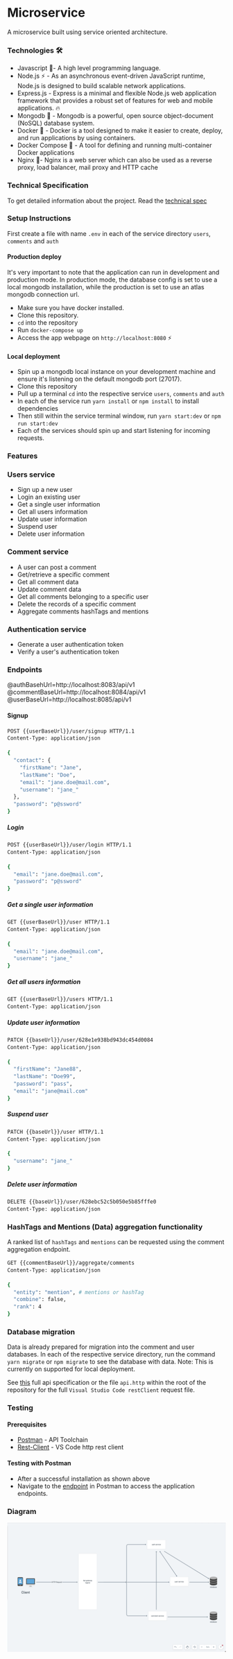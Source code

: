 # Microservice

A microservice built using service oriented architecture.

### Technologies 🛠
- Javascript 🦂- A high level programming language.
- Node.js :zap: - As an asynchronous event-driven JavaScript runtime, Node.js is designed to build scalable network applications.
- Express.js - Express is a minimal and flexible Node.js web application framework that provides a robust set of features for web and mobile applications. :fire:
- Mongodb :leafy_green: - Mongodb is a powerful, open source object-document (NoSQL) database system.
- Docker 🐳 - Docker is a tool designed to make it easier to create, deploy, and run applications by using containers.
- Docker Compose 🐙 - A tool for defining and running multi-container Docker applications
- Nginx 🚀- Nginx is a web server which can also be used as a reverse proxy, load balancer, mail proxy and HTTP cache


### Technical Specification
To get detailed information about the project. Read the [technical spec](https://docs.google.com/document/d/165WerV4NgNd5V-3v_1SvHVic0uSgg3e2wILGMOaMkRs/edit?usp=sharing)

### Setup Instructions

First create a file with name `.env` in each of the service directory `users`, `comments` and `auth`

#### Production deploy

It's very important to note that the application can run in development and production mode. In production mode, the database config is set to use a local mongodb installation, while the production is set to use an atlas mongodb connection url.

- Make sure you have docker installed.
- Clone this repository.
- `cd` into the repository
- Run `docker-compose up`
- Access the app webpage on `http://localhost:8080` :zap:

#### Local deployment

- Spin up a mongodb local instance on your development machine and ensure it's listening on the default mongodb port (27017).
- Clone this repository
- Pull up a terminal `cd` into the respective service `users`, `comments` and `auth`
- In each of the service run `yarn install` or `npm install` to install dependencies
- Then still within the service terminal window, run `yarn start:dev` or `npm run start:dev`
- Each of the services should spin up and start listening for incoming requests.

### Features

### Users service
* Sign up a new user
* Login an existing user
* Get a single user information
* Get all users information
* Update user information
* Suspend user
* Delete user information

### Comment service
* A user can post a comment
* Get/retrieve a specific comment
* Get all comment data
* Update comment data
* Get all comments belonging to a specific user
* Delete the records of a specific comment
* Aggregate comments hashTags and mentions


### Authentication service
* Generate a user authentication token
* Verify a user's authentication token



### Endpoints
@authBasehUrl=http://localhost:8083/api/v1
@commentBaseUrl=http://localhost:8084/api/v1
@userBaseUrl=http://localhost:8085/api/v1



#### Signup
```bash
POST {{userBaseUrl}}/user/signup HTTP/1.1
Content-Type: application/json

{
  "contact": {
    "firstName": "Jane",
    "lastName": "Doe",
    "email": "jane.doe@mail.com",
    "username": "jane_"
  },
  "password": "p@ssword"
}
```

##### Login
```bash
POST {{userBaseUrl}}/user/login HTTP/1.1
Content-Type: application/json

{
  "email": "jane.doe@mail.com",
  "password": "p@ssword"
}
```

##### Get a single user information
```bash
GET {{userBaseUrl}}/user HTTP/1.1
Content-Type: application/json

{
  "email": "jane.doe@mail.com",
  "username": "jane_"
}
```

##### Get all users information

```bash
GET {{userBaseUrl}}/users HTTP/1.1
Content-Type: application/json

```

##### Update user information
```bash
PATCH {{baseUrl}}/user/628e1e938bd943dc454d0084
Content-Type: application/json

{
  "firstName": "Jane88",
  "lastName": "Doe99",
  "password": "pass",
  "email": "jane@mail.com"
}
```

##### Suspend user
```bash
PATCH {{baseUrl}}/user HTTP/1.1
Content-Type: application/json

{
  "username": "jane_"
}
```

##### Delete user information
```bash
DELETE {{baseUrl}}/user/628ebc52c5b050e5b85fffe0
Content-Type: application/json
```

### HashTags and Mentions (Data) aggregation functionality
A ranked list of `hashTags` and `mentions` can be requested using the comment aggregation endpoint.

```bash
GET {{commentBaseUrl}}/aggregate/comments
Content-Type: application/json

{
  "entity": "mention", # mentions or hashTag
  "combine": false,
  "rank": 4
}
```

### Database migration
Data is already prepared for migration into the comment and user databases. In each of the respective service directory, run the command `yarn migrate` or `npm migrate` to see the database with data.
Note: This is currently on supported for local deployment.


See [this](api.http) full api specification or the file `api.http` within the root of the repository for the full `Visual Studio Code restClient` request file.

### Testing

#### Prerequisites

* [Postman](https://getpostman.com/) - API Toolchain
* [Rest-Client](https://marketplace.visualstudio.com/items?itemName=humao.rest-client) - VS Code http rest client

#### Testing with Postman

* After a successful installation as shown above
* Navigate to the [endpoint](#endpoints) in Postman to access the application endpoints.


### Diagram
![Architecture](web/public/images/architecture.png)